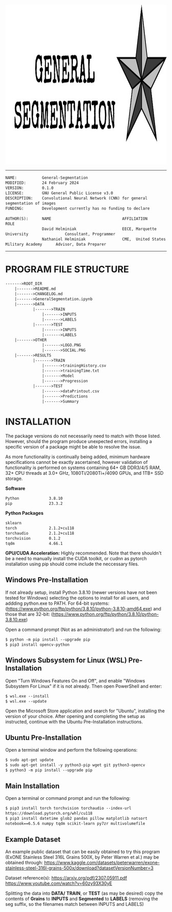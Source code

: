 <p align="center">
  <img src='/OTHER/LOGO.PNG' height='500'>
</p>

***
    NAME:           General-Segmentation   
    MODIFIED:       24 February 2024  
    VERSION:        0.1.0  
    LICENSE:        GNU General Public License v3.0  
    DESCRIPTION:    Convolutional Neural Network (CNN) for general segmentation of images  
    FUNDING:        Development currently has no funding to declare
	
    AUTHOR(S):      NAME                               AFFILIATION                               ROLE
                    David Helminiak                    EECE, Marquette University                Consultant, Programmer
                    Nathaniel Helminiak                CME,  United States Military Academy      Advisor, Data Preparer
***

# PROGRAM FILE STRUCTURE

    ------->ROOT_DIR
        |------->README.md
        |------->CHANGELOG.md
        |------->GeneralSegmentation.ipynb
        |------->DATA
                |------->TRAIN
                    |------->INPUTS
                    |------->LABELS
                |------->TEST
                    |------->INPUTS
                    |------->LABELS
        |------->OTHER
                    |------->LOGO.PNG
                    |------->SOCIAL.PNG
        |------->RESULTS
                |------->TRAIN
                    |------->trainingHistory.csv
                    |------->trainingTime.txt
                    |------->Model
                    |------->Progression
                |------->TEST
                    |------->dataPrintout.csv
                    |------->Predictions
                    |------->Summary
					

# INSTALLATION

The package versions do not necessarily need to match with those listed. However, should the program produce unexpected errors, installing a specific version of a package might be able to resolve the issue. 

As more functionality is continually being added, minimum hardware specifications cannot be exactly ascertained, however validation of functionality is performed on systems containing 64+ GB DDR3/4/5 RAM, 32+ CPU threads at 3.0+ GHz, 1080Ti/2080Ti+/4090 GPUs, and 1TB+ SSD storage. 

**Software**  

    Python             3.8.10
    pip                23.3.2


**Python Packages**  

    sklearn
    torch              2.1.2+cu118
	torchaudio         2.1.2+cu118
	torchvision        0.1.2
    tqdm               4.66.1   


**GPU/CUDA Acceleration:** Highly recommended. Note that there shouldn't be a need to manually install the CUDA toolkit, or cudnn as pytorch installation using pip should come include the neccessary files.

## Windows Pre-Installation

If not already setup, install Python 3.8.10 (newer versions have not been tested for Windows) selecting the options to install for all users, and addding python.exe to PATH. For 64-bit systems: (https://www.python.org/ftp/python/3.8.10/python-3.8.10-amd64.exe) and those that are 32-bit: (https://www.python.org/ftp/python/3.8.10/python-3.8.10.exe)

Open a command prompt (Not as an administrator!) and run the following: 

	$ python -m pip install --upgrade pip
	$ pip3 install opencv-python

## Windows Subsystem for Linux (WSL) Pre-Installation

Open "Turn Windows Features On and Off", and enable "Windows Subsystem For Linux" if it is not already. Then open PowerShell and enter:

    $ wsl.exe --install
	$ wsl.exe --update
	
Open the Microsoft Store application and search for "Ubuntu", installing the version of your choice. After opening and completing the setup as instructed, continue with the Ubuntu Pre-Installation instructions.
	
## Ubuntu Pre-Installation

Open a terminal window and perform the following operations:
    
    $ sudo apt-get update
	$ sudo apt-get install -y python3-pip wget git python3-opencv 
	$ python3 -m pip install --upgrade pip
    
## Main Installation

Open a terminal or command prompt and run the following:
    
	$ pip3 install torch torchvision torchaudio --index-url https://download.pytorch.org/whl/cu118
    $ pip3 install datetime glob2 pandas pillow matplotlib natsort notebook==6.5.6 numpy tqdm scikit-learn py7zr multivolumefile

## Example Dataset

An example public dataset that can be easily obtained to try this program (ExONE Stainless Steel 316L Grains 500X, by Peter Warren et al.) may be obtained through: https://www.kaggle.com/datasets/peterwarren/exone-stainless-steel-316l-grains-500x/download?datasetVersionNumber=3  

Dataset reference(s): https://arxiv.org/pdf/2307.05911.pdf  https://www.youtube.com/watch?v=60zy93X30yE  

Splitting the data into **DATA/** **TRAIN**, or **TEST** (as may be desired) copy the contents of **Grains** to **INPUTS** and **Segmented** to **LABELS** (removing the seg suffix, so the filenames match between INPUTS and LABELS)  
